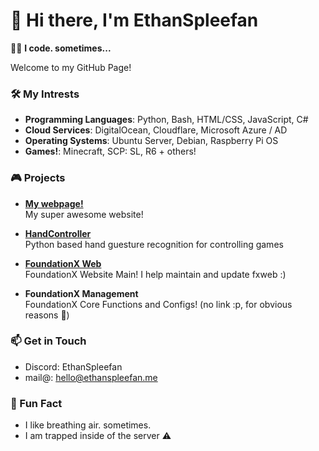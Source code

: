 # 👋 Hi there, I'm EthanSpleefan

👨‍💻 **I code. sometimes...**

Welcome to my GitHub Page!

### 🛠️ My Intrests
- **Programming Languages**: Python, Bash, HTML/CSS, JavaScript, C#
- **Cloud Services**: DigitalOcean, Cloudflare, Microsoft Azure / AD
- **Operating Systems**: Ubuntu Server, Debian, Raspberry Pi OS
- **Games!**: Minecraft, SCP: SL, R6 + others!

### 🎮 Projects
- **[My webpage!](https://www.ethanspleefan.me)**  
  My super awesome website!

- **[HandController](https://github.com/EthanSpleefan/HandController)**  
  Python based hand guesture recognition for controlling games

- **[FoundationX Web](https://github.com/apollo-main/foundationX-web)**  
  FoundationX Website Main! I help maintain and update fxweb :)

- **FoundationX Management**  
  FoundationX Core Functions and Configs! (no link :p, for obvious reasons 🤦)

### 📫 Get in Touch
- Discord: EthanSpleefan
- mail@: hello@ethanspleefan.me

### 💬 Fun Fact
- I like breathing air. sometimes.
- I am trapped inside of the server ⚠️
